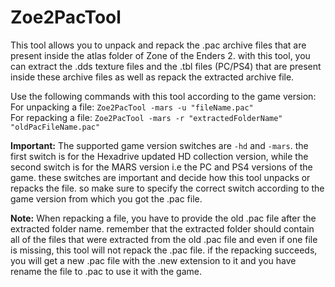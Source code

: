 # Zoe2PacTool

This tool allows you to unpack and repack the .pac archive files that are present inside the atlas folder of Zone of the Enders 2. 
with this tool, you can extract the .dds texture files and the .tbl files (PC/PS4) that are present inside these archive files as well as repack the extracted
archive file. 

Use the following commands with this tool according to the game version: 
<br>For unpacking a file: ```Zoe2PacTool -mars -u "fileName.pac"```
<br>For repacking a file: ```Zoe2PacTool -mars -r "extractedFolderName" "oldPacFileName.pac"```
<br>

**Important:** The supported game version switches are ```-hd``` and ```-mars```. the first switch is for the Hexadrive updated HD collection version, while the second switch is for the MARS version i.e the PC and PS4 versions of the game. these switches are important and decide how this tool unpacks or repacks the 
file. so make sure to specify the correct switch according to the game version from which you got the .pac file.

**Note:** When repacking a file, you have to provide the old .pac file after the extracted folder name. remember that the extracted folder should contain all of the files that were extracted from the old .pac file and even if one file is missing, this tool will not repack the .pac file. if the repacking succeeds, you will get a new .pac file with the .new extension to it and you have rename the file to .pac to use it with the game.
